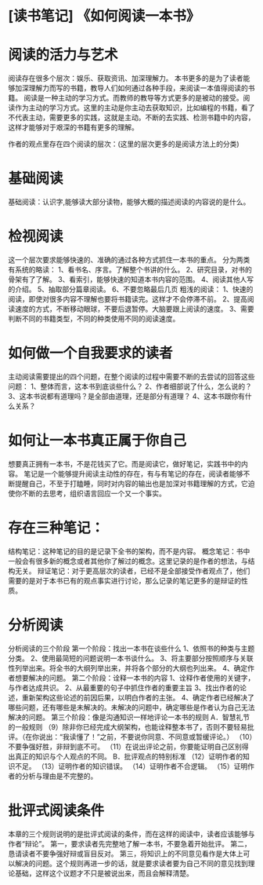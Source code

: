 # [读书笔记] 《如何阅读一本书》


# 阅读的活力与艺术
阅读存在很多个层次：娱乐、获取资讯、加深理解力。
本书更多的是为了读者能够加深理解力而写的书籍，教导人们如何通过各种手段，来阅读一本值得阅读的书籍。
阅读是一种主动的学习方式。而教师的教导等方式更多的是被动的接受。阅读作为主动的学习方式。这里的主动是你主动去获取知识，比如编程的书籍，看了不代表主动，需要更多的实践，这就是主动。不断的去实践、检测书籍中的内容，这样才能够对于艰深的书籍有更多的理解。

作者的观点里存在四个阅读的层次：(这里的层次更多的是阅读方法上的分类)

# 基础阅读
基础阅读：认识字,能够读大部分读物，能够大概的描述阅读的内容说的是什么。

# 检视阅读
这一个层次要求能够快速的、准确的通过各种方式抓住一本书的重点。
分为两类
有系统的略读：
1、看书名、序言。了解整个书讲的什么。
2、研究目录，对书的骨架有了了解。
3、看索引，能够快速的知道本书内容的范围。
4、阅读其他人写的介绍。
5、抽取部分篇章阅读。
6、不要忽略最后几页
粗浅的阅读：
1、快速的阅读，即使对很多内容不理解也要将书籍读完。这样才不会停滞不前。
2、提高阅读速度的方式，不断移动眼球，不要后退暂停。大脑要跟上阅读的速度。
3、需要判断不同的书籍类型，不同的种类使用不同的阅读速度。

<!--more-->
# 如何做一个自我要求的读者
主动阅读需要提出的四个问题，在整个阅读的过程中需要不断的去尝试的回答这些问题：
1、整体而言，这本书到底谈些什么？
2、作者细部说了什么，怎么说的？
3、这本书说都有道理吗？是全部由道理，还是部分有道理？
4、这本书跟你有什么关系？

# 如何让一本书真正属于你自己
想要真正拥有一本书，不是花钱买了它。而是阅读它，做好笔记，实践书中的内容。
笔记是一个能够提升阅读主动性的存在，有与有笔记的存在，阅读者能够不断提醒自己，不至于打瞌睡，同时对内容的输出也是加深对书籍理解的方式，它迫使你不断的去思考，组织语言回应一个又一个事实。

# 存在三种笔记：
结构笔记：这种笔记的目的是记录下全书的架构，而不是内容。
概念笔记：书中一般会有很多新的概念或者其他你了解过的概念。这里记录的是作者的想法，与结构无关。
辩证笔记：对于更高层次的读者，已经不是全部接受作者观点了，他们需要的是对于本书已有的观点事实进行讨论，那么记录的笔记更多的是辩证的性质。

# 分析阅读
分析阅读的三个阶段
第一个阶段：找出一本书在谈些什么
1、依照书的种类与主题分类。
2、使用最简短的问题说明一本书谈什么。
3、将主要部分按照顺序与关联性列举出来。将全书的大纲列举出来，并将各个部分的大纲也列出来。
4、确定作者想要解决的问题。
第二个阶段：诠释一本书的内容
1、诠释作者使用的关键字，与作者达成共识。
2、从最重要的句子中抓住作者的重要主旨
3、找出作者的论述，重新架构这些论述的前因后果，以明白作者的主张。
4、确定作者已经解决了哪些问题，还有哪些是未解决的。未解决的问题中，确定哪些是作者认为自己无法解决的问题。
第三个阶段：像是沟通知识一样地评论一本书的规则
A．智慧礼节的一般规则
（9）除非你已经完成大纲架构，也能诠释整本书了，否则不要轻易批评。（在你说出：“我读懂了！”之前，不要说你同意、不同意或暂缓评论。）
（10）不要争强好胜，非辩到底不可。
（11）在说出评论之前，你要能证明自己区别得出真正的知识与个人观点的不同。
B．批评观点的特别标准
（12）证明作者的知识不足。
（13）证明作者的知识错误。
（14）证明作者不合逻辑。
（15）证明作者的分析与理由是不完整的。

# 批评式阅读条件
本章的三个规则说明的是批评式阅读的条件，而在这样的阅读中，读者应该能够与作者“辩论”。
第一，要求读者先完整地了解一本书，不要急着开始批评。
第二，恳请读者不要争强好辩或盲目反对。
第三，将知识上的不同意见看作是大体上可以解决的问题。这个规则再进一步的话，就是要求读者要为自己不同的意见找到理论基础，这样这个议题才不只是被说出来，而且会解释清楚。


